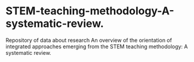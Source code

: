# STEM-teaching-methodology-A-systematic-review.
Repository of data about research An overview of the orientation of integrated approaches emerging from the STEM teaching methodology: A systematic review.
